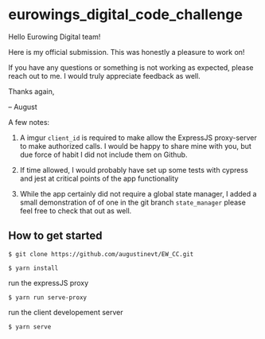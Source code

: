 # eurowings_digital_code_challenge

Hello Eurowing Digital team!

Here is my official submission. This was honestly a pleasure to work on!

If you have any questions or something is not working as expected, please reach out to me. I would truly appreciate feedback as well.

Thanks again,

– August

A few notes:

  1. A imgur `client_id` is required to make allow the ExpressJS proxy-server to make authorized calls. I would be happy to share mine with you, but due force of habit I did not include them on Github.

  2. If time allowed, I would probably have set up some tests with cypress and jest at critical points of the app functionality

  3. While the app certainly did not require a global state manager, I added a small demonstration of of one in the git branch `state_manager` please feel free to check that out as well.

## How to get started

```
$ git clone https://github.com/augustinevt/EW_CC.git
```

```
$ yarn install
```

run the expressJS proxy
```
$ yarn run serve-proxy
```

run the client developement server 
```
$ yarn serve
```
